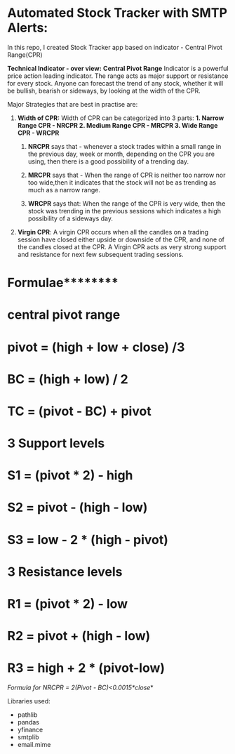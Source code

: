 # Automated Stock Tracker with SMTP Alerts: 

In this repo, I created Stock Tracker app based on indicator - Central Pivot Range(CPR)

**Technical Indicator - over view:**
**Central Pivot Range** Indicator is a powerful price action leading indicator. The range acts as major support or resistance for every stock. Anyone can forecast the trend of any stock, whether it will be bullish, bearish or sideways, by looking at the width of the CPR.

Major Strategies that are best in practise are: 

1. **Width of CPR:**
		Width of CPR can be categorized into 3 parts:
		**1. Narrow Range CPR - NRCPR
		  2. Medium Range CPR - MRCPR
		  3. Wide Range CPR - WRCPR**
		
	1. **NRCPR** says that - whenever a stock trades within a small range in the previous day, week or month, depending on the CPR you are using, then there is a good possibility of a trending day.
	
	2. **MRCPR** says that - When the range of CPR is neither too narrow nor too wide,then it indicates that the stock will not be as trending as much as a narrow range.

	3. **WRCPR** says that: When the range of the CPR is very wide, then the stock was trending in the previous sessions which indicates a high possibility of a sideways day.

2. **Virgin CPR**:
	A virgin CPR occurs when all the candles on a trading session have closed either upside or downside of the CPR, and none of the candles closed at the CPR. A Virgin CPR acts as very strong support and resistance for next few subsequent trading sessions.
	
# ******************Formulae**************************
# central pivot range
# pivot = (high + low + close) /3
# BC = (high + low) / 2
# TC = (pivot - BC) + pivot

# 3  Support levels
# S1 = (pivot * 2) - high
# S2 = pivot - (high - low)
# S3 = low - 2 * (high - pivot)

# 3 Resistance levels
# R1 = (pivot * 2) - low
# R2 = pivot + (high - low)
# R3 = high + 2 * (pivot-low)

**Formula for NRCPR = 2*(Pivot - BC)<0.0015*close**


Libraries used:
- pathlib
- pandas
- yfinance
- smtplib
- email.mime
